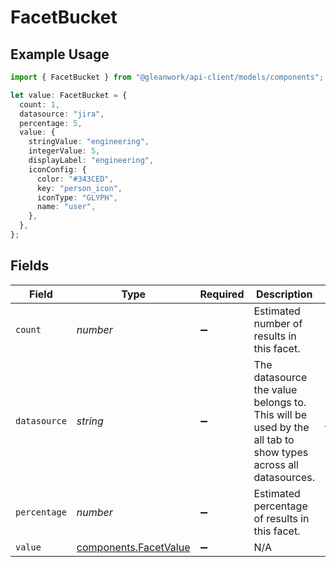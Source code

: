 # FacetBucket

## Example Usage

```typescript
import { FacetBucket } from "@gleanwork/api-client/models/components";

let value: FacetBucket = {
  count: 1,
  datasource: "jira",
  percentage: 5,
  value: {
    stringValue: "engineering",
    integerValue: 5,
    displayLabel: "engineering",
    iconConfig: {
      color: "#343CED",
      key: "person_icon",
      iconType: "GLYPH",
      name: "user",
    },
  },
};
```

## Fields

| Field                                                                                                       | Type                                                                                                        | Required                                                                                                    | Description                                                                                                 | Example                                                                                                     |
| ----------------------------------------------------------------------------------------------------------- | ----------------------------------------------------------------------------------------------------------- | ----------------------------------------------------------------------------------------------------------- | ----------------------------------------------------------------------------------------------------------- | ----------------------------------------------------------------------------------------------------------- |
| `count`                                                                                                     | *number*                                                                                                    | :heavy_minus_sign:                                                                                          | Estimated number of results in this facet.                                                                  | 1                                                                                                           |
| `datasource`                                                                                                | *string*                                                                                                    | :heavy_minus_sign:                                                                                          | The datasource the value belongs to. This will be used by the all tab to show types across all datasources. | jira                                                                                                        |
| `percentage`                                                                                                | *number*                                                                                                    | :heavy_minus_sign:                                                                                          | Estimated percentage of results in this facet.                                                              | 5                                                                                                           |
| `value`                                                                                                     | [components.FacetValue](../../models/components/facetvalue.md)                                              | :heavy_minus_sign:                                                                                          | N/A                                                                                                         |                                                                                                             |